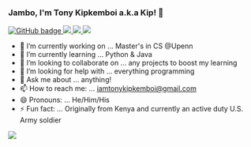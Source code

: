 ### Jambo, I'm Tony Kipkemboi a.k.a Kip! 👋

<p align="left">
  <a href="https://github.com/tonykipkemboi?tab=followers">
    <img src="https://img.shields.io/github/followers/tonykipkemboi?label=followers&logo=GitHub&style=for-the-badge" alt="GitHub badge"/>
  </a>
  <a href="http://twitter.com/Tonykip92">
    <img src="https://img.shields.io/twitter/follow/Tonykip92?label=Twitter&logo=twitter&style=for-the-badge"/>
  </a>
  <a href="http://linkedin.com/in/tonykipkemboi">
    <img src="https://img.shields.io/badge/LinkedIn-tonykipkemboi-blue?logo=Linkedin&logoColor=blue&labelColor=black"/>
  </a>
  <a href="https://mail.google.com/mail">
    <img src="https://img.shields.io/badge/Gmail-iamtonykipkemboi%40gmail.com-red?logo=Gmail&logoColor=Red&labelColor=black"/>
  </a>
</p>


- 🔭 I’m currently working on ... Master's in CS @Upenn 
- 🌱 I’m currently learning ... Python & Java
- 👯 I’m looking to collaborate on ... any projects to boost my learning
- 🤔 I’m looking for help with ... everything programming
- 💬 Ask me about ... anything!
- 📫 How to reach me: ... iamtonykipkemboi@gmail.com
- 😄 Pronouns: ... He/Him/His
- ⚡ Fun fact: ... Originally from Kenya and currently an active duty U.S. Army soldier


<img src="https://github-readme-stats.vercel.app/api?username=tonykipkemboi&&show_icons=true&title_color=3498DB&icon_color=2ECC71&text_color=ffffff&bg_color=191919">



